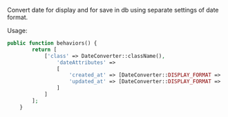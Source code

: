 Convert date for display and for save in db using separate settings of date format.

<storng>Usage:</strong>

```php
public function behaviors() {
        return [
            ['class' => DateConverter::className(),
                'dateAttributes' =>
                [
                    'created_at' => [DateConverter::DISPLAY_FORMAT => 'Y-m-d', DateConverter::SAVE_FORMAT => 'timestamp'],
                    'updated_at' => [DateConverter::DISPLAY_FORMAT => 'Y-DD-M', DateConverter::SAVE_FORMAT => 'timestamp']
                ]
            ]
        ];
    }
```
